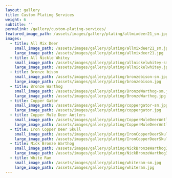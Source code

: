 ```yaml
---
layout: gallery
title: Custom Plating Services
weight: 6
subtitle: ''
permalink: /gallery/custom-plating-services/
featured_image_path: /assets/images/gallery/plating/allmixdeer21_sm.jpg
images:
  - title: All Mix Deer
    small_image_path: /assets/images/gallery/plating/allmixdeer21_sm.jpg
    large_image_path: /assets/images/gallery/plating/allmixdeer21.jpg
  - title: All Nickle Whitey
    small_image_path: /assets/images/gallery/plating/allnickelwhitey-sm.jpg
    large_image_path: /assets/images/gallery/plating/allnickelwhitey.jpg
  - title: Bronze bison
    small_image_path: /assets/images/gallery/plating/bronzebison-sm.jpg
    large_image_path: /assets/images/gallery/plating/bronzebison.jpg
  - title: Bronze Warthog
    small_image_path: /assets/images/gallery/plating/BronzeWarthog-sm.jpg
    large_image_path: /assets/images/gallery/plating/BronzeWarthog.jpg
  - title: Copper Gator
    small_image_path: /assets/images/gallery/plating/coppergator-sm.jpg
    large_image_path: /assets/images/gallery/plating/coppergator.jpg
  - title: Copper Mule Deer Antlers
    small_image_path: /assets/images/gallery/plating/CopperMuleDeerAntlers-sm.jpg
    large_image_path: /assets/images/gallery/plating/CopperMuleDeerAntlers.jpg
  - title: Iron Copper Deer Skull
    small_image_path: /assets/images/gallery/plating/IronCopperDeerSkull-sm.jpg
    large_image_path: /assets/images/gallery/plating/IronCopperDeerSkull.jpg
  - title: Nick Bronze Warthog
    small_image_path: /assets/images/gallery/plating/NickBronzeWarthog3-sm.jpg
    large_image_path: /assets/images/gallery/plating/NickBronzeWarthog3.jpg
  - title: White Ram
    small_image_path: /assets/images/gallery/plating/whiteram-sm.jpg
    large_image_path: /assets/images/gallery/plating/whiteram.jpg
---
```


